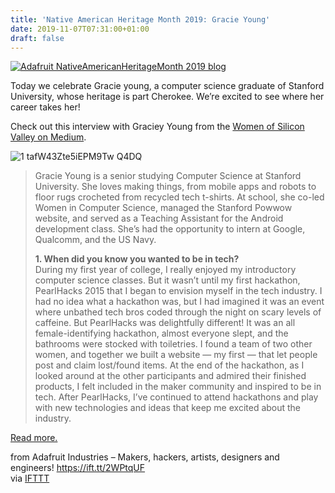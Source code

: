 ```yaml
---
title: 'Native American Heritage Month 2019: Gracie Young'
date: 2019-11-07T07:31:00+01:00
draft: false
---
```


[![Adafruit NativeAmericanHeritageMonth 2019 blog](https://cdn-blog.adafruit.com/uploads/2019/10/adafruit_NativeAmericanHeritageMonth_2019_blog.jpg "adafruit_NativeAmericanHeritageMonth_2019_blog.jpg")](https://blog.adafruit.com/tag/native-american-heritage-month/)

Today we celebrate Gracie young, a computer science graduate of Stanford University, whose heritage is part Cherokee. We’re excited to see where her career takes her!

Check out this interview with Graciey Young from the [Women of Silicon Valley on Medium](https://medium.com/women-of-silicon-valley/10-questions-with-gracie-young-55bd47dd6d00).

![1 tafW43Zte5iEPM9Tw Q4DQ](https://cdn-blog.adafruit.com/uploads/2019/10/1tafW43Zte5iEPM9Tw-Q4DQ.jpeg "1*tafW43Zte5iEPM9Tw-Q4DQ.jpeg")

> Gracie Young is a senior studying Computer Science at Stanford University. She loves making things, from mobile apps and robots to floor rugs crocheted from recycled tech t-shirts. At school, she co-led Women in Computer Science, managed the Stanford Powwow website, and served as a Teaching Assistant for the Android development class. She’s had the opportunity to intern at Google, Qualcomm, and the US Navy.
> 
> **1\. When did you know you wanted to be in tech?**  
> During my first year of college, I really enjoyed my introductory computer science classes. But it wasn’t until my first hackathon, PearlHacks 2015 that I began to envision myself in the tech industry. I had no idea what a hackathon was, but I had imagined it was an event where unbathed tech bros coded through the night on scary levels of caffeine. But PearlHacks was delightfully different! It was an all female-identifying hackathon, almost everyone slept, and the bathrooms were stocked with toiletries. I found a team of two other women, and together we built a website — my first — that let people post and claim lost/found items. At the end of the hackathon, as I looked around at the other participants and admired their finished products, I felt included in the maker community and inspired to be in tech. After PearlHacks, I’ve continued to attend hackathons and play with new technologies and ideas that keep me excited about the industry.

[Read more.](https://medium.com/women-of-silicon-valley/10-questions-with-gracie-young-55bd47dd6d00)

  
  
from Adafruit Industries – Makers, hackers, artists, designers and engineers! https://ift.tt/2WPtqUF  
via [IFTTT](https://ifttt.com/?ref=da&site=blogger)